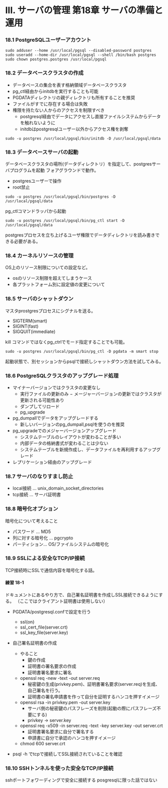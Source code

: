 III. サーバの管理 第18章 サーバの準備と運用
==================

### 18.1 PostgreSQLユーザーアカウント

```
sudo adduser --home /usr/local/pgsql --disabled-password postgres
sudo useradd --home-dir /usr/local/pgsql --shell /bin/bash postgres
sudo chown postgres.postgres /usr/local/pgsql

```

### 18.2 データベースクラスタの作成

- データベースの集合を表す格納領域データベースクラスタ
- pg_ctl経由からinitdbを実行することも可能
- PGDATAディレクトリの親ディレクトリも所有することを推奨
- ファイルがすでに存在する場合は失敗
- 権限を持たない人からのアクセスを制限すべき
    - postgresql経由でデータにアクセスし直接ファイルシステムからデータを触れないように
    - initdbはpostgresqlユーザー以外からアクセス権を剥奪

```
sudo -u postgres /usr/local/pgsql/bin/initdb -D /usr/local/pgsql/data
```

### 18.3 データベースサーバの起動

データベースクラスタの場所(データディレクトリ）を指定して、postgresサーバプログラムを起動
フォアグラウンドで動作。

- postgresユーザーで操作
- root禁止

```
sudo -u postgres /usr/local/pgsql/bin/postgres -D /usr/local/pgsql/data
```

pg_ctlコマンドラッパから起動

```
sudo -u postgres /usr/local/pgsql/bin/pg_ctl start -D /usr/local/pgsql/data
```

postgresプロセスを立ち上げるユーザ権限でデータディレクトリを読み書きできる必要がある。


### 18.4 カーネルリソースの管理

OS上のリソース制限についての設定など。

- osのリソース制限を超えてしまうケース
- 各プラットフォーム別に設定値の変更について

### 18.5 サーバのシャットダウン

マスタprostgresプロセスにシグナルを送る。

- SIGTERM(smart)
- SIGINT(fast)
- SIGQUIT(immediate)

kill コマンドではなくpg_ctrlでモード指定することでも可能。

```
sudo -u postgres /usr/local/pgsql/bin/pg_ctl -D pgdata -m smart stop
```

起動状態で、別セッションからpsqlで接続しシャットダウン方法を試してみる。


### 18.6 PostgreSQLクラスタのアップグレード処理

- マイナーバージョンではクラスタの変更なし
    - 実行ファイルの更新のみ
− メージャーバージョンの更新ではクラスタが更新される可能性あり
    - ダンプしてリロード
    - pg_upgrade
- pg_dumpallでデータをアップグレードする
    - 新しいバージョンのpg_dumpall,psqlを使うのを推奨
- pg_upgradeでのメジャーバージョンアップグレード
    - システムテーブルのレイアウトが変わることが多い
    - 内部データの格納書式が変わることは少ない
    - システムテーブルを新規作成し、データファイルを再利用するアップグレード
- レプリケーション経由のアップグレード 

### 18.7 サーバのなりすまし防止

- local接続 ... unix_domain_socket_directories
- tcp接続  ... サーバ証明書

### 18.8 暗号化オプション

暗号化について考えること

- パスワード ... MD5
- 列に対する暗号化 ... pgcrypto
- パーティション... OS/ファイルシステムの暗号化

### 18.9 SSLによる安全なTCP/IP接続

TCP接続時にSSLで通信内容を暗号化する話。

#### 練習 18-1

ドキュメントにあるやり方で、自己署名証明書を作成しSSL接続できるようにする。
（ここではクライアント証明書は使用しない）

- PGDATA/postgresql.confで設定を行う
    - ssl(on)
    - ssl_cert_file(server.crt)
    - ssl_key_file(server.key)
- 自己署名証明書の作成
    - やること
        - 鍵の作成
        - 証明書の署名要求の作成
        - 証明書署名要求に署名
    - openssl req -new -text -out server.req
        - 秘密鍵の生成(privkey.pem)、証明書署名要求(server.req)を生成、自己署名を行う。
        - 証明書の署名申請書を作って自分を証明するハンコを押すイメージ
    - openssl rsa -in privkey.pem -out server.key
        - サーバ側の秘密鍵のパスフレーズを削除(起動の際にパスフレーズ不要にする)
        - privkey -> server.key
    - openssl req -x509 -in server.req -text -key server.key -out server.crt
        - 証明書署名要求に自分で署名する
        - 申請書に自分で承認のハンコを押すイメージ
    - chmod 600 server.crt

- psql -h でtcpで接続してSSL接続されていることを確認


### 18.10 SSHトンネルを使った安全なTCP/IP接続

sshポートフォワーディングで安全に接続する
posgresqlに限った話ではない



